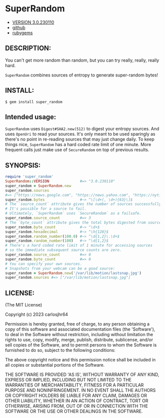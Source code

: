 # SuperRandom

* [VERSION 3.0.230110](https://github.com/carlosjhr64/super_random/releases)
* [github](https://github.com/carlosjhr64/super_random)
* [rubygems](https://rubygems.org/gems/super_random)

## DESCRIPTION:

You can't get more random than random, but you can try really, really, really hard.

`SuperRandom` combines sources of entropy to generate super-random bytes!

## INSTALL:

    $ gem install super_random

## Intended usage:

`SuperRandom` uses `Digest#SHA2.new(512)` to digest your entropy sources.
And uses `OpenUri` to read your sources.
It's only meant to be used sparingly as there's no point in
re-reading sources that may just change daily.
To keep things nice, `SuperRandom` has a hard coded rate limit of one minute.
More frequent calls just make use of `SecureRandom` on top of previous results.

## SYNOPSIS:
```ruby
require 'super_random'
SuperRandom::VERSION              #=> "3.0.230110"
super_random = SuperRandom.new
super_random.sources
#=> ["https://news.google.com", "https://news.yahoo.com", "https://nytimes.com"]
super_random.bytes                #~> ^\[\d+(, \d+){63}\]$
# The `source_count` attribute gives the number of sources successfully used.
# It's possible for a source to fail.
# Ultimately, `SuperRandom` uses `SecureRandom` as a failsafe.
super_random.source_count         #=> 3
# The `byte_count` attribute gives the total bytes digested from sources.
super_random.byte_count           #~> ^\d+$
super_random.hexadecimal          #~> ^\h{128}$
super_random.random_number(100.0) #~> ^\d{1,2}\.\d+$
super_random.random_number(100)   #~> ^\d{1,2}$
# There's a hard coded rate limit of 1 minute for accessing sources
# so the immediate subsequent source counts are zero.
super_random.source_count         #=> 0
super_random.byte_count           #=> 0
# You can specify your own sources.
# Snapshots from your webcam can be a good source:
super_random = SuperRandom.new('/var/lib/motion/lastsnap.jpg')
super_random.sources #=> ["/var/lib/motion/lastsnap.jpg"]
```
## LICENSE:

(The MIT License)

Copyright (c) 2023 carlosjhr64

Permission is hereby granted, free of charge, to any person obtaining
a copy of this software and associated documentation files (the
'Software'), to deal in the Software without restriction, including
without limitation the rights to use, copy, modify, merge, publish,
distribute, sublicense, and/or sell copies of the Software, and to
permit persons to whom the Software is furnished to do so, subject to
the following conditions:

The above copyright notice and this permission notice shall be
included in all copies or substantial portions of the Software.

THE SOFTWARE IS PROVIDED 'AS IS', WITHOUT WARRANTY OF ANY KIND,
EXPRESS OR IMPLIED, INCLUDING BUT NOT LIMITED TO THE WARRANTIES OF
MERCHANTABILITY, FITNESS FOR A PARTICULAR PURPOSE AND NONINFRINGEMENT.
IN NO EVENT SHALL THE AUTHORS OR COPYRIGHT HOLDERS BE LIABLE FOR ANY
CLAIM, DAMAGES OR OTHER LIABILITY, WHETHER IN AN ACTION OF CONTRACT,
TORT OR OTHERWISE, ARISING FROM, OUT OF OR IN CONNECTION WITH THE
SOFTWARE OR THE USE OR OTHER DEALINGS IN THE SOFTWARE.
